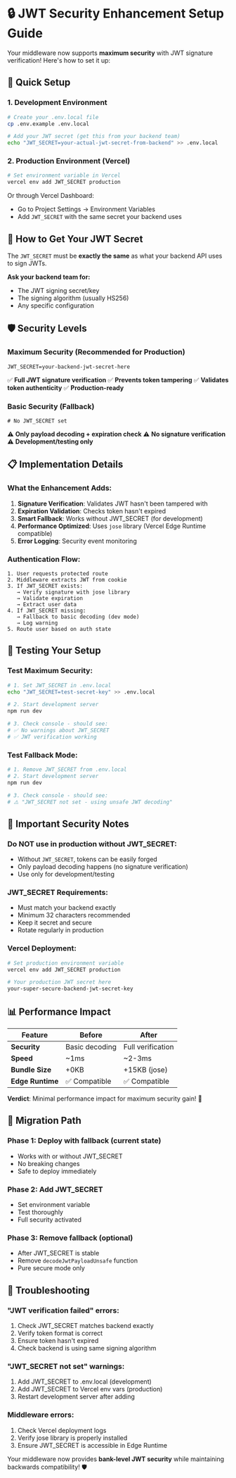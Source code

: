 # 🔒 JWT Security Enhancement Setup Guide

Your middleware now supports **maximum security** with JWT signature verification! Here's how to set it up:

## 🚀 Quick Setup

### 1. **Development Environment**
```bash
# Create your .env.local file
cp .env.example .env.local

# Add your JWT secret (get this from your backend team)
echo "JWT_SECRET=your-actual-jwt-secret-from-backend" >> .env.local
```

### 2. **Production Environment (Vercel)**
```bash
# Set environment variable in Vercel
vercel env add JWT_SECRET production
```

Or through Vercel Dashboard:
- Go to Project Settings → Environment Variables
- Add `JWT_SECRET` with the same secret your backend uses

## 🔑 How to Get Your JWT Secret

The `JWT_SECRET` must be **exactly the same** as what your backend API uses to sign JWTs.

**Ask your backend team for:**
- The JWT signing secret/key
- The signing algorithm (usually HS256)
- Any specific configuration

## 🛡️ Security Levels

### **Maximum Security** (Recommended for Production)
```env
JWT_SECRET=your-backend-jwt-secret-here
```
✅ **Full JWT signature verification**
✅ **Prevents token tampering**
✅ **Validates token authenticity**
✅ **Production-ready**

### **Basic Security** (Fallback)
```env
# No JWT_SECRET set
```
⚠️ **Only payload decoding + expiration check**
⚠️ **No signature verification**
⚠️ **Development/testing only**

## 📋 Implementation Details

### **What the Enhancement Adds:**

1. **Signature Verification**: Validates JWT hasn't been tampered with
2. **Expiration Validation**: Checks token hasn't expired
3. **Smart Fallback**: Works without JWT_SECRET (for development)
4. **Performance Optimized**: Uses `jose` library (Vercel Edge Runtime compatible)
5. **Error Logging**: Security event monitoring

### **Authentication Flow:**
```
1. User requests protected route
2. Middleware extracts JWT from cookie
3. If JWT_SECRET exists:
   → Verify signature with jose library
   → Validate expiration
   → Extract user data
4. If JWT_SECRET missing:
   → Fallback to basic decoding (dev mode)
   → Log warning
5. Route user based on auth state
```

## 🔧 Testing Your Setup

### **Test Maximum Security:**
```bash
# 1. Set JWT_SECRET in .env.local
echo "JWT_SECRET=test-secret-key" >> .env.local

# 2. Start development server
npm run dev

# 3. Check console - should see:
# ✅ No warnings about JWT_SECRET
# ✅ JWT verification working
```

### **Test Fallback Mode:**
```bash
# 1. Remove JWT_SECRET from .env.local
# 2. Start development server
npm run dev

# 3. Check console - should see:
# ⚠️ "JWT_SECRET not set - using unsafe JWT decoding"
```

## 🚨 Important Security Notes

### **Do NOT use in production without JWT_SECRET:**
- Without `JWT_SECRET`, tokens can be easily forged
- Only payload decoding happens (no signature verification)
- Use only for development/testing

### **JWT_SECRET Requirements:**
- Must match your backend exactly
- Minimum 32 characters recommended
- Keep it secret and secure
- Rotate regularly in production

### **Vercel Deployment:**
```bash
# Set production environment variable
vercel env add JWT_SECRET production

# Your production JWT secret here
your-super-secure-backend-jwt-secret-key
```

## 📊 Performance Impact

| Feature | Before | After |
|---------|---------|--------|
| **Security** | Basic decoding | Full verification |
| **Speed** | ~1ms | ~2-3ms |
| **Bundle Size** | +0KB | +15KB (jose) |
| **Edge Runtime** | ✅ Compatible | ✅ Compatible |

**Verdict**: Minimal performance impact for maximum security gain! 🚀

## 🔄 Migration Path

### **Phase 1**: Deploy with fallback (current state)
- Works with or without JWT_SECRET
- No breaking changes
- Safe to deploy immediately

### **Phase 2**: Add JWT_SECRET
- Set environment variable
- Test thoroughly
- Full security activated

### **Phase 3**: Remove fallback (optional)
- After JWT_SECRET is stable
- Remove `decodeJwtPayloadUnsafe` function
- Pure secure mode only

## 🐛 Troubleshooting

### **"JWT verification failed" errors:**
1. Check JWT_SECRET matches backend exactly
2. Verify token format is correct
3. Ensure token hasn't expired
4. Check backend is using same signing algorithm

### **"JWT_SECRET not set" warnings:**
1. Add JWT_SECRET to .env.local (development)
2. Add JWT_SECRET to Vercel env vars (production)
3. Restart development server after adding

### **Middleware errors:**
1. Check Vercel deployment logs
2. Verify jose library is properly installed
3. Ensure JWT_SECRET is accessible in Edge Runtime

Your middleware now provides **bank-level JWT security** while maintaining backwards compatibility! 🛡️